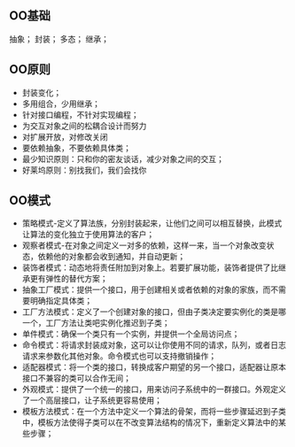 ## OO基础

抽象；
封装；
多态；
继承；

## OO原则

- 封装变化；
- 多用组合，少用继承；
- 针对接口编程，不针对实现编程；
- 为交互对象之间的松耦合设计而努力
- 对扩展开放，对修改关闭
- 要依赖抽象，不要依赖具体类；
- 最少知识原则：只和你的密友谈话，减少对象之间的交互；
- 好莱坞原则：别找我们，我们会找你

## OO模式

- 策略模式-定义了算法族，分别封装起来，让他们之间可以相互替换，此模式让算法的变化独立于使用算法的客户；
- 观察者模式-在对象之间定义一对多的依赖，这样一来，当一个对象改变状态，依赖他的对象都会收到通知，并自动更新；
- 装饰者模式：动态地将责任附加到对象上。若要扩展功能，装饰者提供了比继承更有弹性的替代方案；
- 抽象工厂模式：提供一个接口，用于创建相关或者依赖的对象的家族，而不需要明确指定具体类；
- 工厂方法模式：定义了一个创建对象的接口，但由子类决定要实例化的类是哪一个，工厂方法让类吧实例化推迟到子类；
- 单件模式：确保一个类只有一个实例，并提供一个全局访问点；
- 命令模式：将请求封装成对象，这可以让你使用不同的请求，队列，或者日志请求来参数化其他对象。命令模式也可以支持撤销操作；
- 适配器模式：将一个类的接口，转换成客户期望的另一个接口，适配器让原本接口不兼容的类可以合作无间；
- 外观模式：提供了一个统一的接口，用来访问子系统中的一群接口。外观定义了一个高层接口，让子系统更容易使用；
- 模板方法模式：在一个方法中定义一个算法的骨架，而将一些步骤延迟到子类中，模板方法使得子类可以在不改变算法结构的情况下，重新定义算法中的某些步骤；